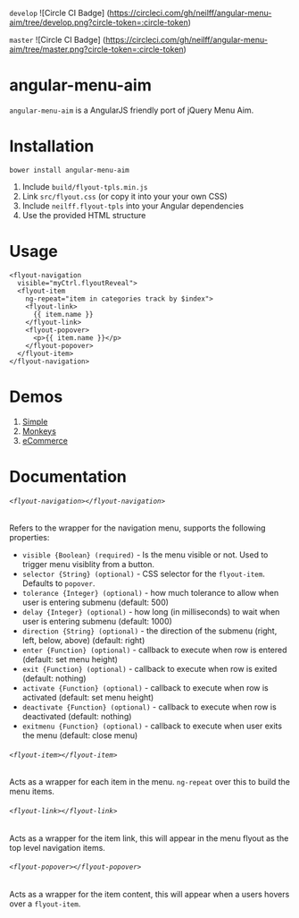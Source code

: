 `develop`
![Circle CI Badge]
(https://circleci.com/gh/neilff/angular-menu-aim/tree/develop.png?circle-token=:circle-token)

`master`
![Circle CI Badge]
(https://circleci.com/gh/neilff/angular-menu-aim/tree/master.png?circle-token=:circle-token)

# angular-menu-aim

`angular-menu-aim` is a AngularJS friendly port of jQuery Menu Aim.

# Installation

```
bower install angular-menu-aim
```

1. Include `build/flyout-tpls.min.js`
2. Link `src/flyout.css` (or copy it into your your own CSS)
3. Include `neilff.flyout-tpls` into your Angular dependencies
4. Use the provided HTML structure

# Usage

```
<flyout-navigation
  visible="myCtrl.flyoutReveal">
  <flyout-item
    ng-repeat="item in categories track by $index">
    <flyout-link>
      {{ item.name }}
    </flyout-link>
    <flyout-popover>
      <p>{{ item.name }}</p>
    </flyout-popover>
  </flyout-item>
</flyout-navigation>
```

# Demos

1. [Simple](rawgit.com/ErinsMatthew/angular-menu-aim/demos/simple/index.html)
2. [Monkeys](rawgit.com/ErinsMatthew/angular-menu-aim/demos/simple/index.html)
3. [eCommerce](rawgit.com/ErinsMatthew/angular-menu-aim/demos/simple/index.html)

# Documentation

###### `<flyout-navigation></flyout-navigation>`

Refers to the wrapper for the navigation menu, supports the following properties:

- `visible {Boolean} (required)` - Is the menu visible or not. Used to trigger menu visiblity from a button.
- `selector {String} (optional)` - CSS selector for the `flyout-item`. Defaults to `popover`.
- `tolerance {Integer} (optional)` - how much tolerance to allow when user is entering submenu (default: 500)
- `delay {Integer} (optional)` - how long (in milliseconds) to wait when user is entering submenu (default: 1000)
- `direction {String} (optional)` - the direction of the submenu (right, left, below, above) (default: right)
- `enter {Function} (optional)` - callback to execute when row is entered (default: set menu height)
- `exit {Function} (optional)` - callback to execute when row is exited (default: nothing)
- `activate {Function} (optional)` - callback to execute when row is activated (default: set menu height)
- `deactivate {Function} (optional)` - callback to execute when row is deactivated (default: nothing)
- `exitmenu {Function} (optional)` - callback to execute when user exits the menu (default: close menu)

###### `<flyout-item></flyout-item>`

Acts as a wrapper for each item in the menu. `ng-repeat` over this to build the menu items.

###### `<flyout-link></flyout-link>`

Acts as a wrapper for the item link, this will appear in the menu flyout as the top level navigation items.

###### `<flyout-popover></flyout-popover>`

Acts as a wrapper for the item content, this will appear when a users hovers over a `flyout-item`.
